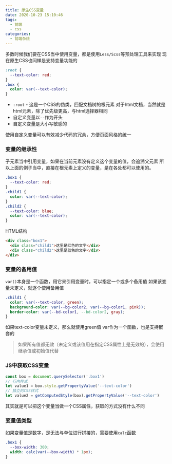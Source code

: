 ```yaml
---
title: 原生CSS变量
date: 2020-10-23 15:10:46
tags: 
  - 前端
  - css
categories: 
  - 前端杂烩
---
```


多数时候我们要在CSS当中使用变量，都是使用`Less/Scss`等预处理工具来实现
现在原生CSS也同样是支持变量功能的

<!-- more -->

```css
:root {
  --text-color: red;
}
.box {
  color: var(--text-color);
}
```
+ `:root` - 这是一个CSS的伪类，匹配文档树的根元素
对于html文档，当然就是html元素，除了优先级更高，与html选择器相同
+ 自定义变量以`--`作为开头
+ 自定义变量是大小写敏感的

使用自定义变量可以有效减少代码的冗余，方便页面风格的统一

### 变量的继承性
子元素当中引用变量，如果在当前元素没有定义这个变量的值，会追溯父元素
所以上面的例子当中，直接在根元素上定义的变量，是在各处都可以使用的。

```css
.box1 {
  --text-color: red;
}
.child1 {
  color: var(--text-color);
}
.child2 {
  --text-color: blue;
  color: var(--text-color);
}
```
HTML结构
```html
<div class="box1">
  <div class="child1">这里是红色的文字</div>
  <div class="child2">这里是蓝色的文字</div>
</div>
```

### 变量的备用值
`var()`本身是一个函数，用它来引用变量时，可以指定一个或多个备用值
如果该变量未定义，就逐个使用备用值

```css
.child1 {
  color: var(--text-color, green);
  background-color: var(--bg-color2, var(--bg-color1, pink));
  border-color: var(--bd-color1, --bd-color2, gray);
}
```
如果text-color变量未定义，那么就使用green值
var作为一个函数，也是支持嵌套的

> 如果所有值都无效（未定义或该值用在指定CSS属性上是无效的），会使用继承值或初始值代替

### JS中获取CSS变量

```javascript
const box = document.querySelector('.box1')
// 行内样式
let value1 = box.style.getPropertyValue('--text-color')
// 独立的CSS样式
let value2 = getComputedStyle(box).getPropertyValue('--text-color')
```
其实就是可以把这个变量当做一个CSS属性，获取的方式没有什么不同

### 变量值类型
如果变量值是数字，是无法与单位进行拼接的，需要使用`calc`函数
```css
.box1 {
  --box-width: 300;
  width: calc(var(--box-width) * 1px);
}
```